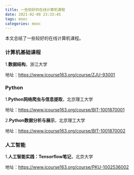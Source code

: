 ```yaml
---
title: 一些较好的在线计算机课程
date: 2021-02-08 23:33:45
tags: mooc
categories: mooc
---
```


本文总结了一些较好的在线计算机课程。

<!--more-->

### 计算机基础课程

1.**数据结构**，浙江大学

地址：https://www.icourse163.org/course/ZJU-93001

### Python

1.**Python网络爬虫与信息提取**，北京理工大学

地址：https://www.icourse163.org/course/BIT-1001870001

2.**Python数据分析与展示**，北京理工大学

地址：https://www.icourse163.org/course/BIT-1001870002

### 人工智能

1.**人工智能实践：Tensorflow笔记**，北京大学

地址：https://www.icourse163.org/course/PKU-1002536002